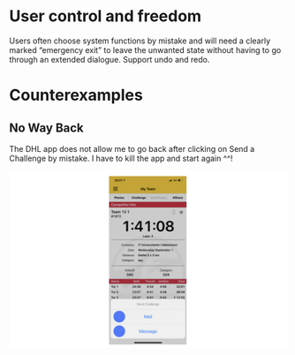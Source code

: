 # User control and freedom

Users often choose system functions by mistake and will need a clearly marked “emergency exit” to leave the unwanted state without having to go through an extended dialogue. Support undo and redo.

# Counterexamples

## No Way Back

The DHL app does not allow me to go back after clicking on Send a Challenge by mistake. I have to kill the app and start again ^^!

![](images/dhl-lack-of-control.png)